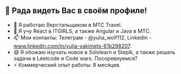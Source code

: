 ## 👋 Рада видеть Вас в своём профиле!

- 🔭 Я работаю Верстальщиком в МТС Travel.
- 🌱 Я учу React в ITGIRLS, а также Angular и Java в МТС.
- 📫 Мои контакты: Телеграм - @yulia_wolf112, LinkedIn - www.linkedin.com/in/yulia-yakimets-61b298207.
- 😄 Я обожаю изучать новое в Sololearn и Stepik, а также решать задачи в Leetcode и Code wars. Посоревнуемся?
- ⚡ Коммерческий опыт работы: 8 месяцев.

<!--
**YW112/YW112** is a ✨ _special_ ✨ repository because its `README.md` (this file) appears on your GitHub profile.

Here are some ideas to get you started:

- 🔭 I’m currently working on ...
- 🌱 I’m currently learning ...
- 👯 I’m looking to collaborate on ...
- 🤔 I’m looking for help with ...
- 💬 Ask me about ...
- 📫 How to reach me: ...
- 😄 Pronouns: ...
- ⚡ Fun fact: ...
-->
